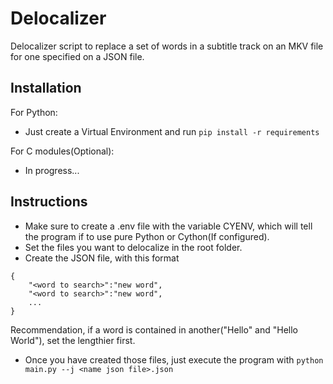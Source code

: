 Delocalizer
===========

Delocalizer script to replace a set of words in a subtitle track on an MKV file for one specified on a JSON file.

## Installation
For Python:

- Just create a Virtual Environment and run `pip install -r requirements`

For C modules(Optional):

- In progress...

## Instructions

- Make sure to create a .env file with the variable CYENV, which will tell the program if to use pure Python or Cython(If configured).
- Set the files you want to delocalize in the root folder.
- Create the JSON file, with this format
```
{
    "<word to search>":"new word",
    "<word to search>":"new word",
    ...
}
```

Recommendation, if a word is contained in another("Hello" and "Hello World"), set the lengthier first.
- Once you have created those files, just execute the program with `python main.py --j <name json file>.json`
